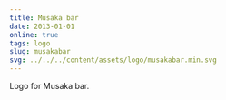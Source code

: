 ```yaml
---
title: Musaka bar
date: 2013-01-01
online: true
tags: logo
slug: musakabar
svg: ../../../content/assets/logo/musakabar.min.svg
---
```


Logo for Musaka bar.
